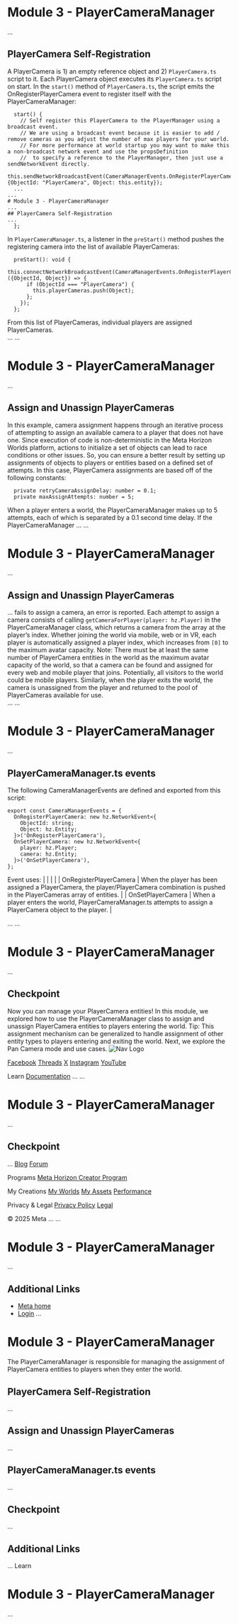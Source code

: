 # Module 3 - PlayerCameraManager
...
## PlayerCamera Self-Registration

 A PlayerCamera is 1) an empty reference object and 2) `PlayerCamera.ts` script to it. Each PlayerCamera object executes its `PlayerCamera.ts` script on start. In the `start()` method of `PlayerCamera.ts`, the script emits the OnRegisterPlayerCamera event to register itself with the
PlayerCameraManager:  
```
  start() {
    // Self register this PlayerCamera to the PlayerManager using a broadcast event.
    // We are using a broadcast event because it is easier to add / remove cameras as you adjust the number of max players for your world.
    // For more performance at world startup you may want to make this a non-broadcast network event and use the propsDefinition
    //  to specify a reference to the PlayerManager, then just use a sendNetworkEvent directly.
    this.sendNetworkBroadcastEvent(CameraManagerEvents.OnRegisterPlayerCamera, {ObjectId: "PlayerCamera", Object: this.entity});
  ...
...
# Module 3 - PlayerCameraManager
...
## PlayerCamera Self-Registration
...
  };
```
 In `PlayerCameraManager.ts`, a listener in the `preStart()` method pushes the registering camera into the list of available PlayerCameras:  
```
  preStart(): void {
    this.connectNetworkBroadcastEvent(CameraManagerEvents.OnRegisterPlayerCamera, ({ObjectId, Object}) => {
      if (ObjectId === "PlayerCamera") {
        this.playerCameras.push(Object);
      };
    });
  };
```
 From this list of PlayerCameras, individual players are assigned PlayerCameras.  
...
...
# Module 3 - PlayerCameraManager
...
## Assign and Unassign PlayerCameras

 In this example, camera assignment happens through an iterative process of
attempting to assign an available camera to a player that does not have one. Since execution of code is non-deterministic in the Meta Horizon Worlds
platform, actions to initialize a set of objects can lead to race conditions or other
issues. So, you can ensure a better result by setting up assignments of objects to
players or entities based on a defined set of attempts. In this case, PlayerCamera assignments are based off of the following constants:  
```
  private retryCameraAssignDelay: number = 0.1;
  private maxAssignAttempts: number = 5;
```
 When a player enters a world, the PlayerCameraManager makes up to 5 attempts,
each of which is separated by a 0.1 second time delay. If the PlayerCameraManager
...
...
# Module 3 - PlayerCameraManager
...
## Assign and Unassign PlayerCameras
...
fails to assign a camera, an error is reported. Each attempt to assign a camera consists of calling `getCameraForPlayer(player: hz.Player)` in the PlayerCameraManager class, which returns a camera from the array at the
player’s index. Whether joining the world via mobile, web or in VR, each player
is automatically assigned a player index, which increases from `[0]` to the maximum avatar capacity. Note: There must be at least the same number of PlayerCamera entities in the world
as the maximum avatar capacity of the world, so that a camera can be found and
assigned for every web and mobile player that joins. Potentially, all visitors to
the world could be mobile players. Similarly, when the player exits the world, the camera is unassigned from the
player and returned to the pool of PlayerCameras available for use.  
...
...
# Module 3 - PlayerCameraManager
...
## PlayerCameraManager.ts events

 The following CameraManagerEvents are defined and exported from this script:  
```
export const CameraManagerEvents = {
  OnRegisterPlayerCamera: new hz.NetworkEvent<{
    ObjectId: string;
    Object: hz.Entity;
  }>('OnRegisterPlayerCamera'),
  OnSetPlayerCamera: new hz.NetworkEvent<{
    player: hz.Player;
    camera: hz.Entity;
  }>('OnSetPlayerCamera'),
};
```
 Event uses:
|  |
|  |
| OnRegisterPlayerCamera | When the player has been assigned a PlayerCamera, the player/PlayerCamera combination is pushed in the PlayerCameras array of entities. |
| OnSetPlayerCamera | When a player enters the world, PlayerCameraManager.ts attempts to assign a PlayerCamera object to the player. |

  
...
...
# Module 3 - PlayerCameraManager
...
## Checkpoint

 Now you can manage your PlayerCamera entities! In this module, we explored how
to use the PlayerCameraManager class to assign and unassign PlayerCamera entities
to players entering the world. Tip: This assignment mechanism can be generalized to handle assignment of other
entity types to players entering and exiting the world. Next, we explore the Pan Camera mode and use cases.    ![Nav Logo](https://static.xx.fbcdn.net/rsrc.php/yE/r/3SoBlk8EqOQ.svg)


[Facebook](https://www.facebook.com/MetaHorizon/)
[Threads](https://www.threads.com/@metahorizon)
[X](https://x.com/MetaHorizon)
[Instagram](https://www.instagram.com/metahorizon/)
[YouTube](https://www.youtube.com/@MetaQuestVR)

 Learn
[Documentation](https://developers.meta.com/horizon-worlds/learn/documentation/)
...
...
# Module 3 - PlayerCameraManager
...
## Checkpoint
...
[Blog](https://developers.meta.com/horizon/blog/)
[Forum](https://communityforums.atmeta.com/t5/Creator-Forum/ct-p/Meta_Horizon_Creator_Forums)

 Programs
[Meta Horizon Creator Program](https://developers.meta.com/horizon-worlds/programs/)

 My Creations
[My Worlds](https://horizon.meta.com/creator/worlds_all/?utm_source=horizon_worlds_creator)
[My Assets](https://horizon.meta.com/creator/assets/?utm_source=horizon_worlds_creator)
[Performance](https://horizon.meta.com/creator/performance/traces/?utm_source=horizon_worlds_creator)

 Privacy & Legal
[Privacy Policy](https://www.meta.com/legal/privacy-policy/)
[Legal](https://www.meta.com/legal/supplemental-terms-of-service/)

 © 2025 Meta
...
...
# Module 3 - PlayerCameraManager
...
## Additional Links
- [Meta home](https://developers.meta.com/horizon-worlds/)
- [Login](https://developers.meta.com/login/?redirect_uri=https%3A%2F%2Fdevelopers.meta.com%2Fhorizon-worlds%2Flearn%2Fdocumentation%2Ftutorial-worlds%2Fcamera-api-examples-tutorial%2Fmodule-3-playercameramanager%2F)
...
# Module 3 - PlayerCameraManager

 The PlayerCameraManager is responsible for managing the assignment of
PlayerCamera entities to players when they enter the world.  
## PlayerCamera Self-Registration
...
## Assign and Unassign PlayerCameras
...
## PlayerCameraManager.ts events
...
## Checkpoint
...
## Additional Links
...
      Learn
# Module 3 - PlayerCameraManager
...
